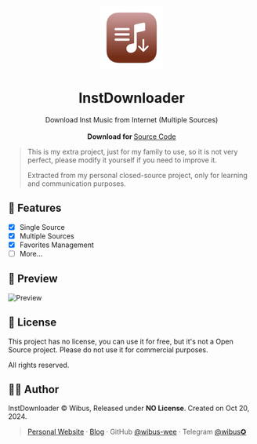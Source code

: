 <p align="center">
  <p align="center">
    <img src="./InstDownloader/Assets.xcassets/AppIcon.appiconset/icon_128x128@2x.png" alt="Preview" width="128" />
  </p>
	<h1 align="center"><b>InstDownloader</b></h1>
	<p align="center">
		Download Inst Music from Internet (Multiple Sources)
    <br />
    <br />
    <b>Download for </b>
		<a href="https://github.com/wibus-wee/InstDownloader/archive/refs/heads/main.zip">Source Code</a>
    <br />
  </p>
</p>

> This is my extra project, just for my family to use, so it is not very perfect, please modify it yourself if you need to improve it.
>
> Extracted from my personal closed-source project, only for learning and communication purposes.

## 🌟 Features

- [x] Single Source
- [x] Multiple Sources
- [x] Favorites Management
- [ ] More...

## 👀 Preview

<img src="./Preview.png" alt="Preview" width="500" />

## 📄 License

This project has no license, you can use it for free, but it's not a Open Source project. Please do not use it for commercial purposes.

All rights reserved.

## 🧑‍⚖️ Author

InstDownloader © Wibus, Released under **NO License**. Created on Oct 20, 2024.

> [Personal Website](http://wibus.ren/) · [Blog](https://blog.wibus.ren/) · GitHub [@wibus-wee](https://github.com/wibus-wee/) · Telegram [@wibus✪](https://t.me/wibus_wee)
